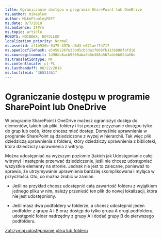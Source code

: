 ```yaml
---
title: Ograniczanie dostępu w programie SharePoint lub OneDrive
ms.author: mikeplum
author: MikePlumleyMSFT
ms.date: 8/7/2018
ms.audience: ITPro
ms.topic: article
ROBOTS: NOINDEX, NOFOLLOW
localization_priority: Normal
ms.assetid: af1b936b-0475-497b-a6d3-e671aef7b717
ms.openlocfilehash: e5458226fe33bd5cb3da1f608fb113b888fbfd16
ms.sourcegitcommit: 1d98db8acb9959aba3b5e308a567ade6b62da56c
ms.translationtype: MT
ms.contentlocale: pl-PL
ms.lasthandoff: 08/22/2019
ms.locfileid: "36551461"
---
```

# <a name="restrict-access-in-sharepoint-or-onedrive"></a>Ograniczanie dostępu w programie SharePoint lub OneDrive

W programie SharePoint i OneDrive możesz ograniczyć dostęp do elementów, takich jak pliki, foldery i list poprzez przyznanie dostępu tylko do grup lub osób, które chcesz mieć dostęp. Domyślnie uprawnienia w programie SharePoint są dziedziczone z wyżej w hierarchii. Tak więc plik dziedziczą uprawnienia z folderu, który dziedziczy uprawnienia z biblioteki, która dziedziczy uprawnienia z witryny.
  
Można udostępniać na wyższym poziomie (takich jak Udostępnianie całej witryny) i następnie przerwać dziedziczenie, jeśli nie chcesz udostępniać wszystkie elementy na stronie. Jednak nie jest to zalecane, ponieważ to sprawia, że utrzymywanie uprawnienia bardziej skomplikowana i myląca w przyszłości. Oto, co można zrobić w zamian:
  
- Jeśli na przykład chcesz udostępnić całą zawartość folderu z wyjątkiem jednego pliku w nim, należy przenieść ten plik do nowej lokalizacji, która nie jest udostępniony.
    
- Jeśli masz dwa podfoldery w folderze, a chcesz udostępnić jeden podfolder z grupy A i B oraz dostęp do tylko grupa A drugi podfolderu, udostępnić folder nadrzędny z grupy A i dodać grupy B do pierwszego podfolderu.
    
[Zatrzymaj udostępnianie pliku lub folderu](https://go.microsoft.com/fwlink/?linkid=2008861)
  

